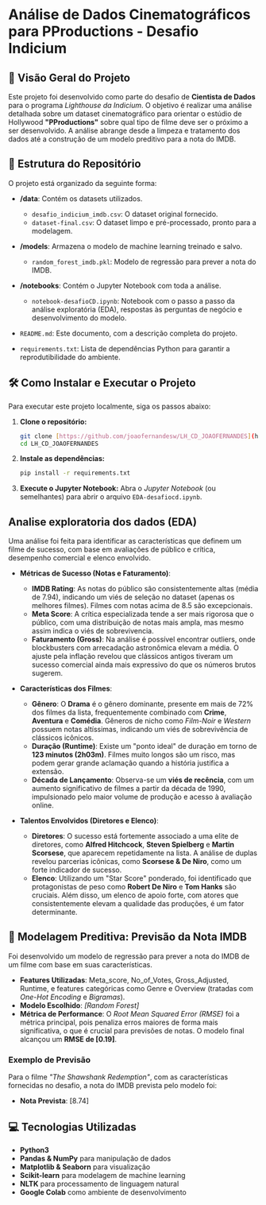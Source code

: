 # Análise de Dados Cinematográficos para PProductions - Desafio Indicium

## 📝 Visão Geral do Projeto

Este projeto foi desenvolvido como parte do desafio de **Cientista de Dados** para o programa *Lighthouse da Indicium*. O objetivo é realizar uma análise detalhada sobre um dataset cinematográfico para orientar o estúdio de Hollywood **"PProductions"** sobre qual tipo de filme deve ser o próximo a ser desenvolvido. A análise abrange desde a limpeza e tratamento dos dados até a construção de um modelo preditivo para a nota do IMDB.

## 📂 Estrutura do Repositório

O projeto está organizado da seguinte forma:

-   **/data**: Contém os datasets utilizados.
    -   `desafio_indicium_imdb.csv`: O dataset original fornecido.
    -   `dataset-final.csv`: O dataset limpo e pré-processado, pronto para a modelagem.
      
-   **/models**: Armazena o modelo de machine learning treinado e salvo.
    -   `random_forest_imdb.pkl`: Modelo de regressão para prever a nota do IMDB.
      
-   **/notebooks**: Contém o Jupyter Notebook com toda a análise.
    -   `notebook-desafioCD.ipynb`: Notebook com o passo a passo da análise exploratória (EDA), respostas às perguntas de negócio e desenvolvimento do modelo.
      
-   `README.md`: Este documento, com a descrição completa do projeto.
-   `requirements.txt`: Lista de dependências Python para garantir a reprodutibilidade do ambiente.

## 🛠️ Como Instalar e Executar o Projeto

Para executar este projeto localmente, siga os passos abaixo:

1.  **Clone o repositório:**
    ```bash
    git clone [https://github.com/joaofernandesw/LH_CD_JOAOFERNANDES](https://github.com/joaofernandesw/LH_CD_JOAOFERNANDES)
    cd LH_CD_JOAOFERNANDES
    ```

2.  **Instale as dependências:**
    ```bash
    pip install -r requirements.txt
    ```
3.  **Execute o Jupyter Notebook:**
    Abra o *Jupyter Notebook* (ou semelhantes) para abrir o arquivo `EDA-desafiocd.ipynb`.

## Analise exploratoria dos dados (EDA)

Uma análise foi feita para identificar as características que definem um filme de sucesso, com base em avaliações de público e crítica, desempenho comercial e elenco envolvido.

- **Métricas de Sucesso (Notas e Faturamento)**:
    - **IMDB Rating**: As notas do público são consistentemente altas (média de 7.94), indicando um viés de seleção no dataset (apenas os melhores filmes). Filmes com notas acima de 8.5 são excepcionais.
    - **Meta Score**: A crítica especializada tende a ser mais rigorosa que o público, com uma distribuição de notas mais ampla, mas mesmo assim indica o viés de sobrevivencia. 
    - **Faturamento (Gross)**: Na análise é possível encontrar outliers, onde blockbusters com arrecadação astronômica elevam a média. O ajuste pela inflação revelou que clássicos antigos tiveram um sucesso comercial ainda mais expressivo do que os números brutos sugerem. 

- **Características dos Filmes**:
    - **Gênero**: O **Drama** é o gênero dominante, presente em mais de 72% dos filmes da lista, frequentemente combinado com **Crime**, **Aventura** e **Comédia**. Gêneros de nicho como *Film-Noir* e *Western* possuem notas altíssimas, indicando um viés de sobrevivência de clássicos icônicos.
    - **Duração (Runtime)**: Existe um "ponto ideal" de duração em torno de **123 minutos (2h03m)**. Filmes muito longos são um risco, mas podem gerar grande aclamação quando a história justifica a extensão.
    - **Década de Lançamento**: Observa-se um **viés de recência**, com um aumento significativo de filmes a partir da década de 1990, impulsionado pelo maior volume de produção e acesso à avaliação online.

- **Talentos Envolvidos (Diretores e Elenco)**:
    - **Diretores**: O sucesso está fortemente associado a uma elite de diretores, como **Alfred Hitchcock**, **Steven Spielberg** e **Martin Scorsese**, que aparecem repetidamente na lista. A análise de duplas revelou parcerias icônicas, como **Scorsese & De Niro**, como um forte indicador de sucesso.
    - **Elenco**: Utilizando um "Star Score" ponderado, foi identificado que protagonistas de peso como **Robert De Niro** e **Tom Hanks** são cruciais. Além disso, um elenco de apoio forte, com atores que consistentemente elevam a qualidade das produções, é um fator determinante.

## 🤖 Modelagem Preditiva: Previsão da Nota IMDB

Foi desenvolvido um modelo de regressão para prever a nota do IMDB de um filme com base em suas características.

-   **Features Utilizadas**: Meta_score, No_of_Votes, Gross_Adjusted, Runtime, e features categóricas como Genre e Overview (tratadas com *One-Hot Encoding* e *Bigramas*).
-   **Modelo Escolhido**: *[Random Forest]*
-   **Métrica de Performance**: O *Root Mean Squared Error (RMSE)* foi a métrica principal, pois penaliza erros maiores de forma mais significativa, o que é crucial para previsões de notas. O modelo final alcançou um **RMSE de [0.19]**.

### Exemplo de Previsão

Para o filme *"The Shawshank Redemption"*, com as características fornecidas no desafio, a nota do IMDB prevista pelo modelo foi:

-   **Nota Prevista**: [8.74]

## 💻 Tecnologias Utilizadas

-   **Python3**
-   **Pandas & NumPy** para manipulação de dados
-   **Matplotlib & Seaborn** para visualização
-   **Scikit-learn** para modelagem de machine learning
-   **NLTK** para processamento de linguagem natural
-   **Google Colab** como ambiente de desenvolvimento
